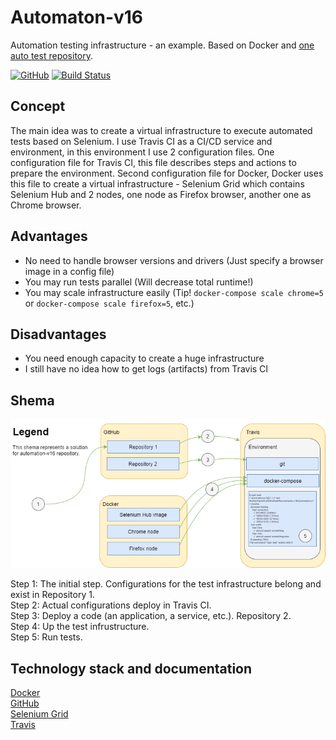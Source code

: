 # Automaton-v16
Automation testing infrastructure - an example. Based on Docker and [one auto test repository](https://github.com/BurhanH/automaton-v7).

[![GitHub](https://img.shields.io/github/license/mashape/apistatus.svg)](https://github.com/BurhanH/automaton-v16/blob/master/LICENSE)
[![Build Status](https://travis-ci.org/BurhanH/automaton-v16.svg?branch=master)](https://travis-ci.org/BurhanH/automaton-v16)

## Concept
The main idea was to create a virtual infrastructure to execute automated tests based on Selenium.
I use Travis CI as a CI/CD service and environment, in this environment I use 2 configuration files. One configuration file for Travis CI, this file describes steps and actions to prepare the environment. Second configuration file for Docker, Docker uses this file to create a virtual infrastructure - Selenium Grid which contains Selenium Hub and 2 nodes, one node as Firefox browser, another one as Chrome browser.

## Advantages
- No need to handle browser versions and drivers (Just specify a browser image in a config file)
- You may run tests parallel (Will decrease total runtime!)
- You may scale infrastructure easily (Tip! `docker-compose scale chrome=5` or `docker-compose scale firefox=5`, etc.)

## Disadvantages
- You need enough capacity to create a huge infrastructure
- I still have no idea how to get logs (artifacts) from Travis CI

## Shema
![alt text](automation_v16.png "Shema automation-v16") <br>

Step 1: The initial step. Configurations for the test infrastructure belong and exist in Repository 1. <br>
Step 2: Actual configurations deploy in Travis CI. <br>
Step 3: Deploy a code (an application, a service, etc.). Repository 2. <br>
Step 4: Up the test infrustructure. <br>
Step 5: Run tests. <br>

## Technology stack and documentation
[Docker](https://docs.docker.com/compose/) <br>
[GitHub](https://help.github.com/en) <br>
[Selenium Grid](https://www.selenium.dev/documentation/en/grid/) <br>
[Travis](https://docs.travis-ci.com/) <br>

